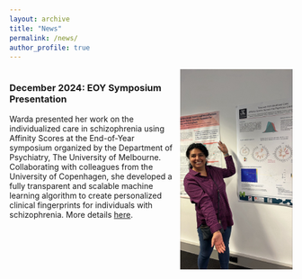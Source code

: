 ```yaml
---
layout: archive
title: "News"
permalink: /news/
author_profile: true
---
```


<div style="display: flex; align-items: flex-start;">
  <div style="flex: 1; padding-right: 10px;">
    <h3>December 2024: EOY Symposium Presentation</h3>
    <p>
      Warda presented her work on the individualized care in schizophrenia using Affinity Scores at the End-of-Year symposium organized by the Department of Psychiatry, The University of Melbourne. Collaborating with colleagues from the University of Copenhagen, she developed a fully transparent and scalable machine learning algorithm to create personalized clinical fingerprints for individuals with schizophrenia. More details 
      <a href="https://www.nature.com/articles/s41398-022-02084-9" target="_blank">here</a>.
    </p>
  </div>
  <div>
    <img src="/images/warda_DoP_2024.jpeg" alt="Warda presenting her work" style="height: auto; max-width: 200px; vertical-align: top;">
  </div>
</div>

